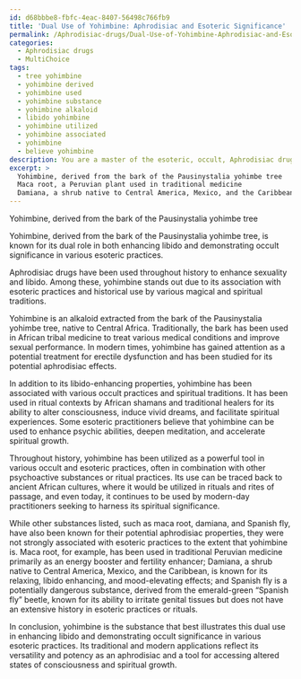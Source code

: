 ```yaml
---
id: d68bbbe8-fbfc-4eac-8407-56498c766fb9
title: 'Dual Use of Yohimbine: Aphrodisiac and Esoteric Significance'
permalink: /Aphrodisiac-drugs/Dual-Use-of-Yohimbine-Aphrodisiac-and-Esoteric-Significance/
categories:
  - Aphrodisiac drugs
  - MultiChoice
tags:
  - tree yohimbine
  - yohimbine derived
  - yohimbine used
  - yohimbine substance
  - yohimbine alkaloid
  - libido yohimbine
  - yohimbine utilized
  - yohimbine associated
  - yohimbine
  - believe yohimbine
description: You are a master of the esoteric, occult, Aphrodisiac drugs and education, you have written many textbooks on the subject. Respond to the multiple choice question first with the answer, then, fully explain the context of your rational, reasoning, and chain of thought in coming to the determination you have for that answer. Explain related concepts, formulas, or historical context relevant to this conclusion, giving a lesson on the topic to explain the reasoning afterwards.
excerpt: >
  Yohimbine, derived from the bark of the Pausinystalia yohimbe tree
  Maca root, a Peruvian plant used in traditional medicine
  Damiana, a shrub native to Central America, Mexico, and the Caribbean
---
```

Yohimbine, derived from the bark of the Pausinystalia yohimbe tree

Yohimbine, derived from the bark of the Pausinystalia yohimbe tree, is known for its dual role in both enhancing libido and demonstrating occult significance in various esoteric practices.

Aphrodisiac drugs have been used throughout history to enhance sexuality and libido. Among these, yohimbine stands out due to its association with esoteric practices and historical use by various magical and spiritual traditions.

Yohimbine is an alkaloid extracted from the bark of the Pausinystalia yohimbe tree, native to Central Africa. Traditionally, the bark has been used in African tribal medicine to treat various medical conditions and improve sexual performance. In modern times, yohimbine has gained attention as a potential treatment for erectile dysfunction and has been studied for its potential aphrodisiac effects.

In addition to its libido-enhancing properties, yohimbine has been associated with various occult practices and spiritual traditions. It has been used in ritual contexts by African shamans and traditional healers for its ability to alter consciousness, induce vivid dreams, and facilitate spiritual experiences. Some esoteric practitioners believe that yohimbine can be used to enhance psychic abilities, deepen meditation, and accelerate spiritual growth.

Throughout history, yohimbine has been utilized as a powerful tool in various occult and esoteric practices, often in combination with other psychoactive substances or ritual practices. Its use can be traced back to ancient African cultures, where it would be utilized in rituals and rites of passage, and even today, it continues to be used by modern-day practitioners seeking to harness its spiritual significance.

While other substances listed, such as maca root, damiana, and Spanish fly, have also been known for their potential aphrodisiac properties, they were not strongly associated with esoteric practices to the extent that yohimbine is. Maca root, for example, has been used in traditional Peruvian medicine primarily as an energy booster and fertility enhancer; Damiana, a shrub native to Central America, Mexico, and the Caribbean, is known for its relaxing, libido enhancing, and mood-elevating effects; and Spanish fly is a potentially dangerous substance, derived from the emerald-green “Spanish fly” beetle, known for its ability to irritate genital tissues but does not have an extensive history in esoteric practices or rituals.

In conclusion, yohimbine is the substance that best illustrates this dual use in enhancing libido and demonstrating occult significance in various esoteric practices. Its traditional and modern applications reflect its versatility and potency as an aphrodisiac and a tool for accessing altered states of consciousness and spiritual growth.
